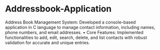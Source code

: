 # Addressbook-Application
Address Book Management System: Developed a console-based application in C language to  manage contact information, including names, phone numbers, and email addresses.  • Core Features: Implemented functionalities to add, edit, search, delete, and list contacts with  robust validation for accurate and unique entries. 
